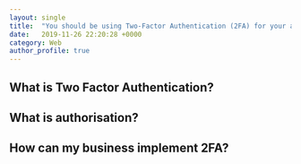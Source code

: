 ```yaml
---
layout: single
title:  "You should be using Two-Factor Authentication (2FA) for your authentication systems. This is why."
date:   2019-11-26 22:20:28 +0000
category: Web
author_profile: true
---
```


## What is Two Factor Authentication?

## What is authorisation?

## How can my business implement 2FA?

